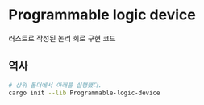 # Programmable logic device

러스트로 작성된 논리 회로 구현 코드

## 역사

```bash
# 상위 폴더에서 아래를 실행했다.
cargo init --lib Programmable-logic-device 
```
